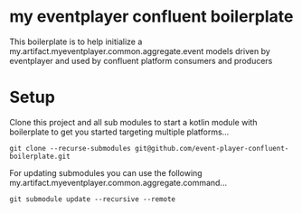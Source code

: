 # my eventplayer confluent boilerplate

This boilerplate is to help initialize a my.artifact.myeventplayer.common.aggregate.event models driven by eventplayer and used by confluent platform consumers and producers

# Setup

Clone this project and all sub modules to start a kotlin module with boilerplate to get you started targeting multiple platforms...

    git clone --recurse-submodules git@github.com/event-player-confluent-boilerplate.git

For updating submodules you can use the following my.artifact.myeventplayer.common.aggregate.command...

    git submodule update --recursive --remote
    
